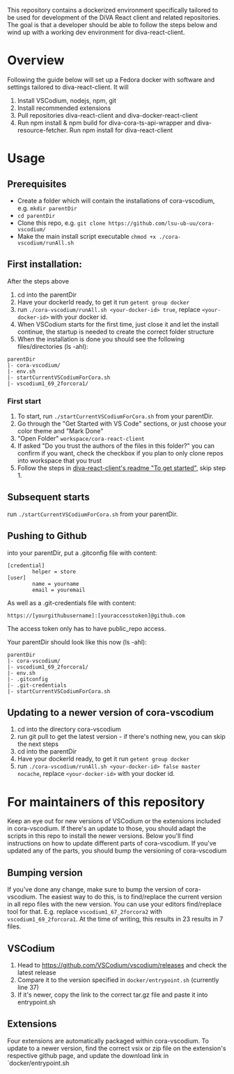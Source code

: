 This repository contains a dockerized environment specifically tailored to be used for development of the DiVA React client and related repositories. The goal is that a developer should be able to follow the steps below and wind up with a working dev environment for diva-react-client.


# Overview
Following the guide below will set up a Fedora docker with software and settings tailored to diva-react-client.
It will

  1. Install VSCodium, nodejs, npm, git
  2. Install recommended extensions
  3. Pull repositories diva-react-client and diva-docker-react-client
  4. Run npm install & npm build for diva-cora-ts-api-wrapper and diva-resource-fetcher. Run npm install for diva-react-client

# Usage

## Prerequisites

- Create a folder which will contain the installations of cora-vscodium, e.g. `mkdir parentDir`
- `cd parentDir`
- Clone this repo, e.g. `git clone https://github.com/lsu-ub-uu/cora-vscodium/`
- Make the main install script executable `chmod +x ./cora-vscodium/runAll.sh`


## First installation:
After the steps above
1. cd into the parentDir
2. Have your dockerId ready, to get it run `getent group docker`
3. run `./cora-vscodium/runAll.sh <your-docker-id> true`, replace `<your-docker-id>` with your docker id.
4. When VSCodium starts for the first time, just close it and let the install continue, the startup is needed to create the correct folder structure
5. When the installation is done you should see the following files/directories (ls -ahl):

```
parentDir
|- cora-vscodium/
|- env.sh
|- startCurrentVSCodiumForCora.sh
|- vscodium1_69_2forcora1/
```

### First start
1. To start, run `./startCurrentVSCodiumForCora.sh` from your parentDir.
2. Go through the "Get Started with VS Code" sections, or just choose your color theme and "Mark Done"
3. "Open Folder" `workspace/cora-react-client`
4. If asked "Do you trust the authors of the files in this folder?" you can confirm if you want, check the checkbox if you plan to only clone repos into workspace that you trust
5. Follow the steps in [diva-react-client's readme "To get started"](https://github.com/lsu-ub-uu/diva-react-client/tree/master/diva-react-client#to-get-started), skip step 1.


## Subsequent starts

run `./startCurrentVSCodiumForCora.sh` from your parentDir.

## Pushing to Github

into your parentDir, put a .gitconfig file with content:

```
[credential]
        helper = store
[user]
        name = yourname
        email = youremail
```

As well as a .git-credentials file with content:
``` 
https://[yourgithubusername]:[youraccesstoken]@github.com
```
        
The access token only has to have public_repo access.

Your parentDir should look like this now (ls -ahl):
```
parentDir
|- cora-vscodium/
|- vscodium1_69_2forcora1/
|- env.sh
|- .gitconfig
|- .git-credentials
|- startCurrentVSCodiumForCora.sh
```

## Updating to a newer version of cora-vscodium
1. cd into the directory cora-vscodium
2. run git pull to get the latest version - if there's nothing new, you can skip the next steps
3. cd into the parentDir
4. Have your dockerId ready, to get it run `getent group docker`
5. run `./cora-vscodium/runAll.sh <your-docker-id> false master nocache`, replace `<your-docker-id>` with your docker id.

# For maintainers of this repository

Keep an eye out for new versions of VSCodium or the extensions included in cora-vscodium. If there's an update to those, you should adapt the scripts in this repo to install the newer versions.
Below you'll find instructions on how to update different parts of cora-vscodium. If you've updated any of the parts, you should bump the versioning of cora-vscodium

## Bumping version
If you've done any change, make sure to bump the version of cora-vscodium. The easiest way to do this, is to find/replace the current version in all repo files with the new version. You can use your editors find/replace tool for that.
E.g. replace `vscodium1_67_2forcora2` with `vscodium1_69_2forcora1`.
At the time of writing, this results in 23 results in 7 files.


## VSCodium

1. Head to https://github.com/VSCodium/vscodium/releases and check the latest release
2. Compare it to the version specified in `docker/entrypoint.sh` (currently line 37)
3. If it's newer, copy the link to the correct tar.gz file and paste it into entrypoint.sh


## Extensions

Four extensions are automatically packaged within cora-vscodium. To update to a newer version, find the correct vsix or zip file on the extension's respective github page, and update the download link in `docker/entrypoint.sh
